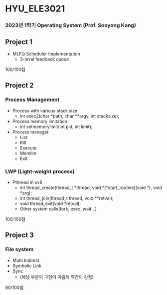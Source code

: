 # HYU_ELE3021
### 2023년 1학기 Operating System (Prof. Sooyong Kang)

## Project 1
* MLFQ Scheduler Implementation
  * 3-level feedback queue

100/100점

## Project 2
### Process Management
* Process with various stack size
  * int exec2(char *path, char **argv, int stacksize);
* Process memory limitation
  * int setmemorylimit(int pid, int limit);
* Process manager
  * List
  * Kill
  * Execute
  * Memlim
  * Exit
### LWP (Light-weight process)
* Pthread in xv6
  * int thread_create(thread_t *thread, void *(*start_routine)(void *), void *arg);
  * int thread_join(thread_t thread, void **retval);
  * void thread_exit(void *retval);
  * Other system calls(fork, exec, wait…)

100/100점

## Project 3
### File system
* Multi Indirect
* Symbolic Link
* Sync
  * (해당 부분의 구현이 미흡해 약간의 감점)

80/100점
